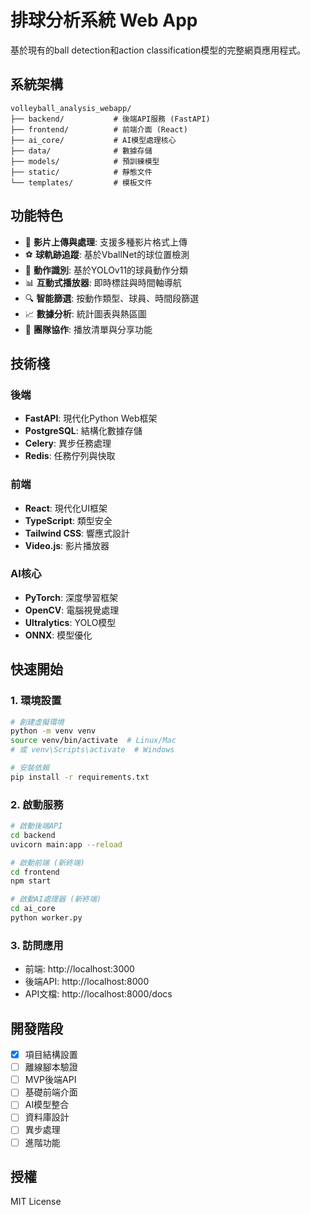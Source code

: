 # 排球分析系統 Web App

基於現有的ball detection和action classification模型的完整網頁應用程式。

## 系統架構

```
volleyball_analysis_webapp/
├── backend/           # 後端API服務 (FastAPI)
├── frontend/          # 前端介面 (React)
├── ai_core/           # AI模型處理核心
├── data/              # 數據存儲
├── models/            # 預訓練模型
├── static/            # 靜態文件
└── templates/         # 模板文件
```

## 功能特色

- 🎥 **影片上傳與處理**: 支援多種影片格式上傳
- ⚽ **球軌跡追蹤**: 基於VballNet的球位置檢測
- 🏐 **動作識別**: 基於YOLOv11的球員動作分類
- 📊 **互動式播放器**: 即時標註與時間軸導航
- 🔍 **智能篩選**: 按動作類型、球員、時間段篩選
- 📈 **數據分析**: 統計圖表與熱區圖
- 👥 **團隊協作**: 播放清單與分享功能

## 技術棧

### 後端
- **FastAPI**: 現代化Python Web框架
- **PostgreSQL**: 結構化數據存儲
- **Celery**: 異步任務處理
- **Redis**: 任務佇列與快取

### 前端
- **React**: 現代化UI框架
- **TypeScript**: 類型安全
- **Tailwind CSS**: 響應式設計
- **Video.js**: 影片播放器

### AI核心
- **PyTorch**: 深度學習框架
- **OpenCV**: 電腦視覺處理
- **Ultralytics**: YOLO模型
- **ONNX**: 模型優化

## 快速開始

### 1. 環境設置
```bash
# 創建虛擬環境
python -m venv venv
source venv/bin/activate  # Linux/Mac
# 或 venv\Scripts\activate  # Windows

# 安裝依賴
pip install -r requirements.txt
```

### 2. 啟動服務
```bash
# 啟動後端API
cd backend
uvicorn main:app --reload

# 啟動前端 (新終端)
cd frontend
npm start

# 啟動AI處理器 (新終端)
cd ai_core
python worker.py
```

### 3. 訪問應用
- 前端: http://localhost:3000
- 後端API: http://localhost:8000
- API文檔: http://localhost:8000/docs

## 開發階段

- [x] 項目結構設置
- [ ] 離線腳本驗證
- [ ] MVP後端API
- [ ] 基礎前端介面
- [ ] AI模型整合
- [ ] 資料庫設計
- [ ] 異步處理
- [ ] 進階功能

## 授權

MIT License
